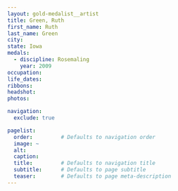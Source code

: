 ```yaml
---
layout: gold-medalist__artist
title: Green, Ruth
first_name: Ruth
last_name: Green
city: 
state: Iowa
medals: 
  - discipline: Rosemaling
    year: 2009
occupation:
life_dates:
ribbons:
headshot:
photos:

navigation:
  exclude: true

pagelist:
  order:         # Defaults to navigation order  
  image: ~
  alt:
  caption:
  title:         # Defaults to navigation title
  subtitle:      # Defaults to page subtitle
  teaser:        # Defaults to page meta-description  
---
```

